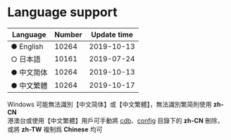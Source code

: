 # Language support

| Language   | Number  | Update time |
| ---------- | ------- | ----------- |
| ● English  |  10264  | 2019-10-13  |
| ○ 日本語   |  10161  | 2019-07-24  |
| ● 中文简体 |  10264  | 2019-10-13  |
| ● 中文繁體 |  10264  | 2019-10-17  |

Windows 可能無法識別【中文简体】或【中文繁體】，無法識別繁简則使用 **zh-CN**<br/>
港澳台或使用【中文繁體】用戶可手動將 [cdb](https://github.com/Unicorn369/YGOPro2_Data/tree/master/cdb)、[config](https://github.com/Unicorn369/YGOPro2_Data/tree/master/config) 目錄下的 **zh-CN** 刪除，或將 **zh-TW** 複制爲 **Chinese** 均可
